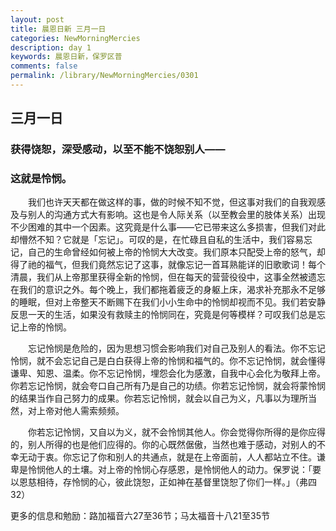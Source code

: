 ```yaml
---
layout: post
title: 晨恩日新 三月一日
categories: NewMorningMercies
description: day 1
keywords: 晨恩日新，保罗区普
comments: false
permalink: /library/NewMorningMercies/0301
---
```


## 三月一日

### 获得饶恕，深受感动，以至不能不饶恕别人——

### 这就是怜悯。

&emsp;&emsp;我们也许天天都在做这样的事，做的时候不知不觉，但这事对我们的自我观感及与别人的沟通方式大有影响。这也是令人际关系（以至教会里的肢体关系）出现不少困难的其中一个因素。这究竟是什么事——它已带来这么多损害，但我们对此却懵然不知？它就是「忘记」。可叹的是，在忙碌且自私的生活中，我们容易忘记，自己的生命曾经如何被上帝的怜悯大大改变。我们原本只配受上帝的怒气，却得了祂的福气，但我们竟然忘记了这事，就像忘记一首耳熟能详的旧歌歌词！每个清晨，我们从上帝那里获得全新的怜悯，但在每天的营营役役中，这事全然被遗忘在我们的意识之外。每个晚上，我们都拖着疲乏的身躯上床，渴求补充那永不足够的睡眠，但对上帝整天不断赐下在我们小小生命中的怜悯却视而不见。我们若安静反思一天的生活，如果没有救赎主的怜悯同在，究竟是何等模样？可叹我们总是忘记上帝的怜悯。

&emsp;&emsp;忘记怜悯是危险的，因为思想习惯会影响我们对自己及别人的看法。你不忘记怜悯，就不会忘记自己是白白获得上帝的怜悯和福气的。你不忘记怜悯，就会懂得谦卑、知恩、温柔。你不忘记怜悯，埋怨会化为感激，自我中心会化为敬拜上帝。你若忘记怜悯，就会夸口自己所有乃是自己的功绩。你若忘记怜悯，就会将蒙怜悯的结果当作自己努力的成果。你若忘记怜悯，就会以自己为义，凡事以为理所当然，对上帝对他人需索频频。

&emsp;&emsp;你若忘记怜悯，又自以为义，就不会怜悯其他人。你会觉得你所得的是你应得的，别人所得的也是他们应得的。你的心既然倨傲，当然也难于感动，对别人的不幸无动于衷。你忘记了你和别人的共通点，就是在上帝面前，人人都站立不住。谦卑是怜悯他人的土壤。对上帝的怜悯心存感恩，是怜悯他人的动力。保罗说：「要以恩慈相待，存怜悯的心，彼此饶恕，正如神在基督里饶恕了你们一样。」（弗四32）

更多的信息和勉励：路加福音六27至36节；马太福音十八21至35节